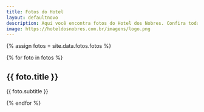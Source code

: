 ```yaml
---
title: Fotos do Hotel
layout: defaultnovo 
description: Aqui você encontra fotos do Hotel dos Nobres. Confira todas as nossas fotos.
image: https://hoteldosnobres.com.br/imagens/logo.png
---
```

 
{% assign fotos = site.data.fotos.fotos %} 
<div id="main">
{% for foto in fotos %}
  <article class="thumb">
      <a href="{{ foto.imagem }}" class="image"><img src="{{ foto.imagem }}" alt="" /></a>
      <h2>{{ foto.title }}</h2>
      <p>{{ foto.subtitle }}</p>
  </article>
  {% endfor %}   
</div>
